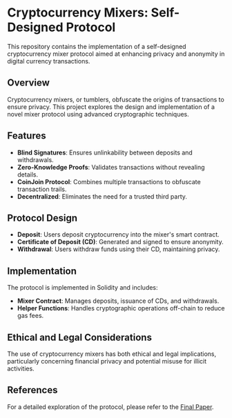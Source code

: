 # Cryptocurrency Mixers: Self-Designed Protocol

This repository contains the implementation of a self-designed cryptocurrency mixer protocol aimed at enhancing privacy and anonymity in digital currency transactions.

## Overview

Cryptocurrency mixers, or tumblers, obfuscate the origins of transactions to ensure privacy. This project explores the design and implementation of a novel mixer protocol using advanced cryptographic techniques.

## Features

- **Blind Signatures**: Ensures unlinkability between deposits and withdrawals.
- **Zero-Knowledge Proofs**: Validates transactions without revealing details.
- **CoinJoin Protocol**: Combines multiple transactions to obfuscate transaction trails.
- **Decentralized**: Eliminates the need for a trusted third party.

## Protocol Design

- **Deposit**: Users deposit cryptocurrency into the mixer's smart contract.
- **Certificate of Deposit (CD)**: Generated and signed to ensure anonymity.
- **Withdrawal**: Users withdraw funds using their CD, maintaining privacy.

## Implementation

The protocol is implemented in Solidity and includes:

- **Mixer Contract**: Manages deposits, issuance of CDs, and withdrawals.
- **Helper Functions**: Handles cryptographic operations off-chain to reduce gas fees.

## Ethical and Legal Considerations

The use of cryptocurrency mixers has both ethical and legal implications, particularly concerning financial privacy and potential misuse for illicit activities.

## References

For a detailed exploration of the protocol, please refer to the [Final Paper](https://drive.google.com/file/d/16ENwnxXkCq2KCAyoTnItJwQoNbcMloET/view?usp=share_link).

